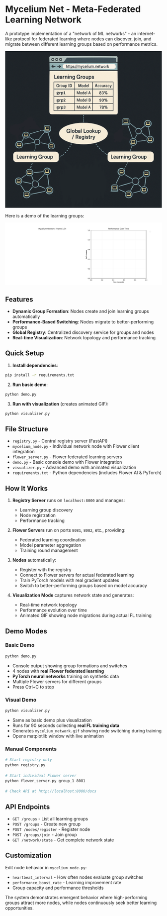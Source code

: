 # Mycelium Net - Meta-Federated Learning Network

A prototype implementation of a "network of ML networks" - an internet-like protocol for federated learning where nodes can discover, join, and migrate between different learning groups based on performance metrics.

![image of mycelium net](docs/image.png)

Here is a demo of the learning groups:

![demo-gif](docs/demo.gif)

## Features

- **Dynamic Group Formation**: Nodes create and join learning groups automatically
- **Performance-Based Switching**: Nodes migrate to better-performing groups
- **Global Registry**: Centralized discovery service for groups and nodes
- **Real-time Visualization**: Network topology and performance tracking

## Quick Setup

1. **Install dependencies**:
```bash
pip install -r requirements.txt
```

2. **Run basic demo**:
```bash
python demo.py
```

3. **Run with visualization** (creates animated GIF):
```bash
python visualizer.py
```

## File Structure

- `registry.py` - Central registry server (FastAPI)
- `mycelium_node.py` - Individual network node with Flower client integration
- `flower_server.py` - Flower federated learning servers
- `demo.py` - Basic console demo with Flower integration
- `visualizer.py` - Advanced demo with animated visualization
- `requirements.txt` - Python dependencies (includes Flower AI & PyTorch)

## How It Works

1. **Registry Server** runs on `localhost:8000` and manages:
   - Learning group discovery
   - Node registration  
   - Performance tracking

2. **Flower Servers** run on ports `8081`, `8082`, etc., providing:
   - Federated learning coordination
   - Model parameter aggregation
   - Training round management

3. **Nodes** automatically:
   - Register with the registry
   - Connect to Flower servers for actual federated learning
   - Train PyTorch models with real gradient updates
   - Switch to better-performing groups based on model accuracy

4. **Visualization Mode** captures network state and generates:
   - Real-time network topology
   - Performance evolution over time
   - Animated GIF showing node migrations during actual FL training

## Demo Modes

### Basic Demo
```bash
python demo.py
```
- Console output showing group formations and switches
- 4 nodes with **real Flower federated learning**
- **PyTorch neural networks** training on synthetic data
- Multiple Flower servers for different groups
- Press Ctrl+C to stop

### Visual Demo
```bash
python visualizer.py
```
- Same as basic demo plus visualization
- Runs for 90 seconds collecting **real FL training data**
- Generates `mycelium_network.gif` showing node switching during training
- Opens matplotlib window with live animation

### Manual Components
```bash
# Start registry only
python registry.py

# Start individual Flower server
python flower_server.py group_1 8081

# Check API at http://localhost:8000/docs
```

## API Endpoints

- `GET /groups` - List all learning groups
- `POST /groups` - Create new group
- `POST /nodes/register` - Register node
- `POST /groups/join` - Join group
- `GET /network/state` - Get complete network state

## Customization

Edit node behavior in `mycelium_node.py`:
- `heartbeat_interval` - How often nodes evaluate group switches
- `performance_boost_rate` - Learning improvement rate
- Group capacity and performance thresholds

The system demonstrates emergent behavior where high-performing groups attract more nodes, while nodes continuously seek better learning opportunities.
